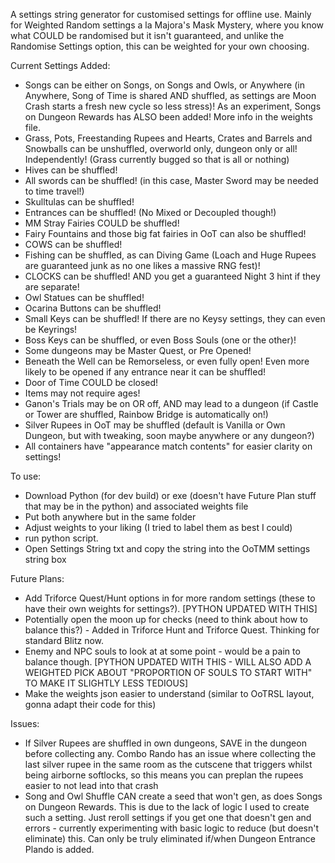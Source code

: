 A settings string generator for customised settings for offline use. Mainly for Weighted Random settings a la Majora's Mask Mystery, where you know what COULD be randomised but it isn't guaranteed, and unlike the Randomise Settings option, this can be weighted for your own choosing.

Current Settings Added:
- Songs can be either on Songs, on Songs and Owls, or Anywhere (in Anywhere, Song of Time is shared AND shuffled, as settings are Moon Crash starts a fresh new cycle so less stress)! As an experiment, Songs on Dungeon Rewards has ALSO been added! More info in the weights file.
- Grass, Pots, Freestanding Rupees and Hearts, Crates and Barrels and Snowballs can be unshuffled, overworld only, dungeon only or all! Independently! (Grass currently bugged so that is all or nothing)
- Hives can be shuffled!
- All swords can be shuffled! (in this case, Master Sword may be needed to time travel!)
- Skulltulas can be shuffled!
- Entrances can be shuffled! (No Mixed or Decoupled though!)
- MM Stray Fairies COULD be shuffled!
- Fairy Fountains and those big fat fairies in OoT can also be shuffled!
- COWS can be shuffled!
- Fishing can be shuffled, as can Diving Game (Loach and Huge Rupees are guaranteed junk as no one likes a massive RNG fest)!
- CLOCKS can be shuffled! AND you get a guaranteed Night 3 hint if they are separate!
- Owl Statues can be shuffled!
- Ocarina Buttons can be shuffled!
- Small Keys can be shuffled! If there are no Keysy settings, they can even be Keyrings!
- Boss Keys can be shuffled, or even Boss Souls (one or the other)!
- Some dungeons may be Master Quest, or Pre Opened!
- Beneath the Well can be Remorseless, or even fully open! Even more likely to be opened if any entrance near it can be shuffled!
- Door of Time COULD be closed!
- Items may not require ages!
- Ganon's Trials may be on OR off, AND may lead to a dungeon (if Castle or Tower are shuffled, Rainbow Bridge is automatically on!)
- Silver Rupees in OoT may be shuffled (default is Vanilla or Own Dungeon, but with tweaking, soon maybe anywhere or any dungeon?)
- All containers have "appearance match contents" for easier clarity on settings!

To use:
- Download Python (for dev build) or exe (doesn't have Future Plan stuff that may be in the python) and associated weights file
- Put both anywhere but in the same folder
- Adjust weights to your liking (I tried to label them as best I could)
- run python script.
- Open Settings String txt and copy the string into the OoTMM settings string box


Future Plans:
- Add Triforce Quest/Hunt options in for more random settings (these to have their own weights for settings?). [PYTHON UPDATED WITH THIS]
- Potentially open the moon up for checks (need to think about how to balance this?) - Added in Triforce Hunt and Triforce Quest. Thinking for standard Blitz now.
- Enemy and NPC souls to look at at some point - would be a pain to balance though. [PYTHON UPDATED WITH THIS - WILL ALSO ADD A WEIGHTED PICK ABOUT "PROPORTION OF SOULS TO START WITH" TO MAKE IT SLIGHTLY LESS TEDIOUS]
- Make the weights json easier to understand (similar to OoTRSL layout, gonna adapt their code for this)

Issues:
- If Silver Rupees are shuffled in own dungeons, SAVE in the dungeon before collecting any. Combo Rando has an issue where collecting the last silver rupee in the same room as the cutscene that triggers whilst being airborne softlocks, so this means you can preplan the rupees easier to not lead into that crash
- Song and Owl Shuffle CAN create a seed that won't gen, as does Songs on Dungeon Rewards. This is due to the lack of logic I used to create such a setting. Just reroll settings if you get one that doesn't gen and errors - currently experimenting with basic logic to reduce (but doesn't eliminate) this. Can only be truly eliminated if/when Dungeon Entrance Plando is added.
